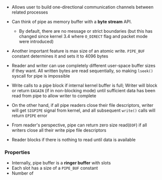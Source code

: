 - Allows user to build one-directional communication channels between related processes
- Can think of pipe as memory buffer with a **byte stream** API. 
	- By default, there are no message or strict boundaries (but this has changed since kernel 3.4 where `O_DIRECT` flag and packet mode were introduced)
- Another important feature is max size of an atomic write. `PIPE_BUF` constant determines it and sets it to 4096 bytes
- Reader and writer can use completely different user-space buffer sizes if they want. All written bytes are read sequentially, so making `lseek()` syscall for pipe is impossible

- Write calls to a pipe block if internal kernel buffer is full; Writer will block or return `EAGAIN` (if in non-blocking mode) until sufficient data has been read from pipe to allow writer to complete
- On the other hand, if all pipe readers close their file descriptors, writer will get `SIGPIPE` signal from kernel, and all subsequent `write()` calls will return `EPIPE` error

- From reader's perspective, pipe can return zero size read(`EOF`) if all writers close all their write pipe file descriptors
- Reader blocks if there is nothing to read until data is available

### Properties
- Internally, pipe buffer is a **ringer buffer** with slots
- Each slot has a size of a `PIPE_BUF` constant
- Number of 